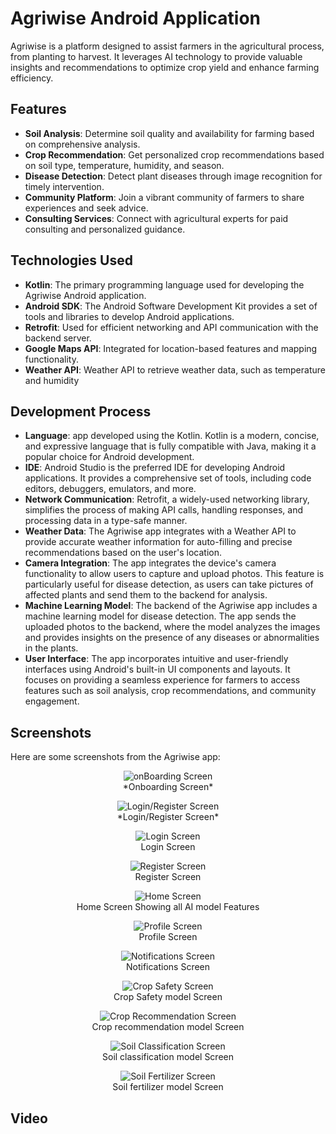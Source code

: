 # Agriwise Android Application

Agriwise is a platform designed to assist farmers in the agricultural process, from planting to harvest. It leverages AI technology to provide valuable insights and recommendations to optimize crop yield and enhance farming efficiency.

## Features

- **Soil Analysis**: Determine soil quality and availability for farming based on comprehensive analysis.
- **Crop Recommendation**: Get personalized crop recommendations based on soil type, temperature, humidity, and season.
- **Disease Detection**: Detect plant diseases through image recognition for timely intervention.
- **Community Platform**: Join a vibrant community of farmers to share experiences and seek advice.
- **Consulting Services**: Connect with agricultural experts for paid consulting and personalized guidance.

## Technologies Used

- **Kotlin**: The primary programming language used for developing the Agriwise Android application.
- **Android SDK**: The Android Software Development Kit provides a set of tools and libraries to develop Android applications.
- **Retrofit**: Used for efficient networking and API communication with the backend server.
- **Google Maps API**: Integrated for location-based features and mapping functionality.
- **Weather API**: Weather API to retrieve weather data, such as temperature and humidity

## Development Process

- **Language**: app developed using the Kotlin. Kotlin is a modern, concise, and expressive language that is fully compatible with Java, making it a popular choice for Android development.
- **IDE**: Android Studio is the preferred IDE for developing Android applications. It provides a comprehensive set of tools, including code editors, debuggers, emulators, and more.
- **Network Communication**: Retrofit, a widely-used networking library, simplifies the process of making API calls, handling responses, and processing data in a type-safe manner.
- **Weather Data**: The Agriwise app integrates with a Weather API to provide accurate weather information for auto-filling and precise recommendations based on the user's location.
- **Camera Integration**: The app integrates the device's camera functionality to allow users to capture and upload photos. This feature is particularly useful for disease detection, as users can take pictures of       affected plants and send them to the backend for analysis.
- **Machine Learning Model**: The backend of the Agriwise app includes a machine learning model for disease detection. The app sends the uploaded photos to the backend, where the model analyzes the images and provides   insights on the presence of any diseases or abnormalities in the plants.
- **User Interface**: The app incorporates intuitive and user-friendly interfaces using Android's built-in UI components and layouts. It focuses on providing a seamless experience for farmers to access features such     as soil analysis, crop recommendations, and community engagement.

## Screenshots

Here are some screenshots from the Agriwise app:


<p align="center">
  <img src="https://github.com/AgriWiseGP/Agriwise_Android/assets/76598011/95c1fd18-9bf3-481f-91da-1781974b22ea" alt="onBoarding Screen">
  <br>
  *Onboarding Screen*
</p>

<p align="center">
  <img src="https://github.com/AgriWiseGP/Agriwise_Android/assets/76598011/be2bd454-3c52-4cf5-b127-ee1568cd6afb" alt="Login/Register Screen">
  <br>
  *Login/Register Screen*
</p>




<p align="center">
  <img src="https://github.com/AgriWiseGP/Agriwise_Android/assets/76598011/71af773b-6c47-4584-a0bf-f5804fb0d8e9" alt="Login Screen">
  <br>
  Login Screen
</p>


<p align="center">
  <img src="https://github.com/AgriWiseGP/Agriwise_Android/assets/76598011/c49e3093-8c9a-44ec-8fa0-bcf543c56eb4" alt="Register Screen">
  <br>
  Register Screen
</p>

<p align="center">
  <img src="https://github.com/AgriWiseGP/Agriwise_Android/assets/76598011/303b3542-fb6b-4a79-b314-cfdf6efb3484" alt="Home Screen">
  <br>
  Home Screen Showing all AI model Features
</p>

<p align="center">
  <img src="https://github.com/AgriWiseGP/Agriwise_Android/assets/76598011/932063d4-2e19-48c7-b7ae-8d9e004357fd" alt="Profile Screen">
  <br>
  Profile Screen
</p>

<p align="center">
  <img src="https://github.com/AgriWiseGP/Agriwise_Android/assets/76598011/3d9f47c5-b38b-43c8-8e81-d4c8c92c8744" alt="Notifications Screen">
  <br>
  Notifications Screen
</p>


<p align="center">
  <img src="https://github.com/AgriWiseGP/Agriwise_Android/assets/76598011/d7fcb3d6-576d-4345-9163-6f66384c4a66" alt="Crop Safety Screen">
  <br>
  Crop Safety model Screen
</p>


<p align="center">
  <img src="https://github.com/AgriWiseGP/Agriwise_Android/assets/76598011/86d5201f-c292-4a68-b02a-4d1327f92a01" alt="Crop Recommendation Screen">
  <br>
  Crop recommendation model Screen
</p>


<p align="center">
  <img src="https://github.com/AgriWiseGP/Agriwise_Android/assets/76598011/74a7691e-8503-4676-8330-a533484b0d9c" alt="Soil Classification Screen">
  <br>
  Soil classification model Screen
</p>


<p align="center">
  <img src="https://github.com/AgriWiseGP/Agriwise_Android/assets/76598011/f836b5a1-8309-4cd2-99b9-8564afac6f68" alt="Soil Fertilizer Screen">
  <br>
  Soil fertilizer model Screen
</p>

## Video








